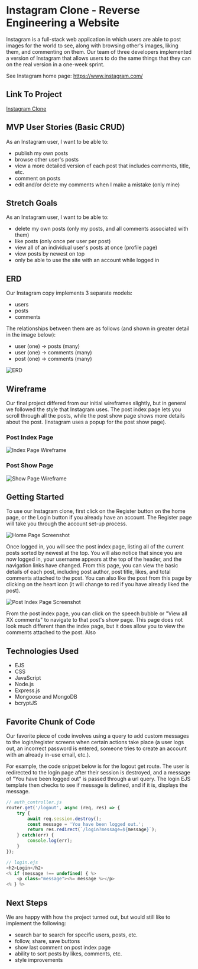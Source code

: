 # Instagram Clone - Reverse Engineering a Website
Instagram is a full-stack web application in which users are able to post images for the world to see, along with browsing other's images, liking them, and commenting on them. Our team of three developers implemented a version of Instagram that allows users to do the same things that they can on the real version in a one-week sprint.

See Instagram home page: https://www.instagram.com/

## Link To Project
[Instagram Clone](https://github.com/siemenjm/Instagram-Clone-Project2)

## MVP User Stories (Basic CRUD)
As an Instagram user, I want to be able to:
* publish my own posts
* browse other user's posts
* view a more detailed version of each post that includes comments, title, etc.
* comment on posts
* edit and/or delete my comments when I make a mistake (only mine)

## Stretch Goals
As an Instagram user, I want to be able to:
* delete my own posts (only my posts, and all comments associated with them)
* like posts (only once per user per post)
* view all of an individual user's posts at once (profile page)
* view posts by newest on top
* only be able to use the site with an account while logged in

## ERD
Our Instagram copy implements 3 separate models:
* users
* posts
* comments

The relationships between them are as follows (and shown in greater detail in the image below):
* user (one) -> posts (many)
* user (one) -> comments (many)
* post (one) -> comments (many)

![ERD](https://github.com/siemenjm/Instagram-Clone-Project2/blob/jared/assets/updated_ERD.png)


## Wireframe
Our final project differed from our initial wireframes slightly, but in general we followed the style that Instagram uses. The post index page lets you scroll through all the posts, while the post show page shows more details about the post. (Instagram uses a popup for the post show page).

### Post Index Page

![Index Page Wireframe](https://github.com/siemenjm/Instagram-Clone-Project2/blob/jared/assets/index_wireframe.png)

### Post Show Page

![Show Page Wireframe](https://github.com/siemenjm/Instagram-Clone-Project2/blob/jared/assets/show_wireframe.png)

## Getting Started
To use our Instagram clone, first click on the Register button on the home page, or the Login button if you already have an account. The Register page will take you through the account set-up process.

![Home Page Screenshot](https://github.com/siemenjm/Instagram-Clone-Project2/blob/jared/assets/home_page.png)

Once logged in, you will see the post index page, listing all of the current posts sorted by newest at the top. You will also notice that since you are now logged in, your username appears at the top of the header, and the navigation links have changed. From this page, you can view the basic details of each post, including post author, post title, likes, and total comments attached to the post. You can also like the post from this page by clicking on the heart icon (it will change to red if you have already liked the post).

![Post Index Page Screenshot](https://github.com/siemenjm/Instagram-Clone-Project2/blob/jared/assets/post_index_page.png)

From the post index page, you can click on the speech bubble or "View all XX comments" to navigate to that post's show page. This page does not look much different than the index page, but it does allow you to view the comments attached to the post. Also

## Technologies Used
* EJS
* CSS
* JavaScript
* Node.js
* Express.js
* Mongoose and MongoDB
* bcryptJS

## Favorite Chunk of Code
Our favorite piece of code involves using a query to add custom messages to the login/register screens when certain actions take place (a user logs out, an incorrect password is entered, someone tries to create an account with an already in-use email, etc.).

For example, the code snippet below is for the logout get route. The user is redirected to the login page after their session is destroyed, and a message of "You have been logged out" is passed through a url query. The login EJS template then checks to see if message is defined, and if it is, displays the message.

```javascript
// auth_controller.js
router.get('/logout', async (req, res) => {
    try {
        await req.session.destroy();
        const message = 'You have been logged out.';
        return res.redirect(`/login?message=${message}`);
    } catch(err) {
        console.log(err);
    }
});

// login.ejs
<h2>Login</h2>
<% if (message !== undefined) { %>
    <p class="message"><%= message %></p>
<% } %>
```

## Next Steps
We are happy with how the project turned out, but would still like to implement the following:
* search bar to search for specific users, posts, etc.
* follow, share, save buttons
* show last comment on post index page
* ability to sort posts by likes, comments, etc.
* style improvements